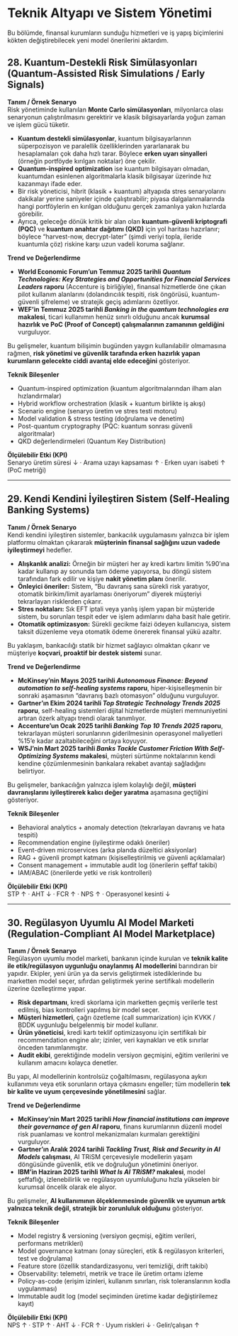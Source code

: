 # Teknik Altyapı ve Sistem Yönetimi

Bu bölümde, finansal kurumların sunduğu hizmetleri ve iş yapış biçimlerini kökten değiştirebilecek yeni model önerilerini aktardım.

## **28. Kuantum-Destekli Risk Simülasyonları (Quantum-Assisted Risk Simulations / Early Signals)**

**Tanım / Örnek Senaryo**  
Risk yönetiminde kullanılan **Monte Carlo simülasyonları**, milyonlarca olası senaryonun çalıştırılmasını gerektirir ve klasik bilgisayarlarda yoğun zaman ve işlem gücü tüketir.  
- **Kuantum destekli simülasyonlar**, kuantum bilgisayarlarının süperpozisyon ve paralellik özelliklerinden yararlanarak bu hesaplamaları çok daha hızlı tarar. Böylece **erken uyarı sinyalleri** (örneğin portföyde kırılgan noktalar) öne çekilir.  
- **Quantum-inspired optimization** ise kuantum bilgisayarı olmadan, kuantumdan esinlenen algoritmalarla klasik bilgisayar üzerinde hız kazanmayı ifade eder.  
- Bir risk yöneticisi, hibrit (klasik + kuantum) altyapıda stres senaryolarını dakikalar yerine saniyeler içinde çalıştırabilir; piyasa dalgalanmalarında hangi portföylerin en kırılgan olduğunu gerçek zamanlıya yakın hızlarda görebilir.  
- Ayrıca, geleceğe dönük kritik bir alan olan **kuantum-güvenli kriptografi (PQC)** ve **kuantum anahtar dağıtımı (QKD)** için yol haritası hazırlanır; böylece “harvest-now, decrypt-later” (şimdi veriyi topla, ileride kuantumla çöz) riskine karşı uzun vadeli koruma sağlanır.  

**Trend ve Değerlendirme**  
- **World Economic Forum’un Temmuz 2025 tarihli *Quantum Technologies: Key Strategies and Opportunities for Financial Services Leaders* raporu** (Accenture iş birliğiyle), finansal hizmetlerde öne çıkan pilot kullanım alanlarını (dolandırıcılık tespiti, risk öngörüsü, kuantum-güvenli şifreleme) ve stratejik geçiş adımlarını özetliyor.  
- **WEF’in Temmuz 2025 tarihli *Banking in the quantum technologies era* makalesi**, ticari kullanımın henüz sınırlı olduğunu ancak **kurumsal hazırlık ve PoC (Proof of Concept) çalışmalarının zamanının geldiğini** vurguluyor.  

Bu gelişmeler, kuantum bilişimin bugünden yaygın kullanılabilir olmamasına rağmen, **risk yönetimi ve güvenlik tarafında erken hazırlık yapan kurumların gelecekte ciddi avantaj elde edeceğini** gösteriyor.  

**Teknik Bileşenler**  
- Quantum-inspired optimization (kuantum algoritmalarından ilham alan hızlandırmalar)  
- Hybrid workflow orchestration (klasik + kuantum birlikte iş akışı)  
- Scenario engine (senaryo üretim ve stres testi motoru)  
- Model validation & stress testing (doğrulama ve denetim)  
- Post-quantum cryptography (PQC: kuantum sonrası güvenli algoritmalar)  
- QKD değerlendirmeleri (Quantum Key Distribution)  

**Ölçülebilir Etki (KPI)**  
Senaryo üretim süresi ↓ · Arama uzayı kapsaması ↑ · Erken uyarı isabeti ↑ (PoC metriği)  

---

## **29. Kendi Kendini İyileştiren Sistem (Self-Healing Banking Systems)**

**Tanım / Örnek Senaryo**  
Kendi kendini iyileştiren sistemler, bankacılık uygulamasını yalnızca bir işlem platformu olmaktan çıkararak **müşterinin finansal sağlığını uzun vadede iyileştirmeyi** hedefler.  
- **Alışkanlık analizi:** Örneğin bir müşteri her ay kredi kartını limitin %90’ına kadar kullanıp ay sonunda tam ödeme yapıyorsa, bu döngü sistem tarafından fark edilir ve kişiye **nakit yönetim planı** önerilir.  
- **Önleyici öneriler:** Sistem, “Bu davranış sana sürekli risk yaratıyor, otomatik birikim/limit ayarlaması öneriyorum” diyerek müşteriyi tekrarlayan risklerden çıkarır.  
- **Stres noktaları:** Sık EFT iptali veya yanlış işlem yapan bir müşteride sistem, bu sorunları tespit eder ve işlem adımlarını daha basit hale getirir.  
- **Otomatik optimizasyon:** Sürekli gecikme faizi ödeyen kullanıcıya, sistem taksit düzenleme veya otomatik ödeme önererek finansal yükü azaltır.  

Bu yaklaşım, bankacılığı statik bir hizmet sağlayıcı olmaktan çıkarır ve müşteriye **koçvari, proaktif bir destek sistemi** sunar.  

**Trend ve Değerlendirme**  
- **McKinsey’nin Mayıs 2025 tarihli *Autonomous Finance: Beyond automation to self-healing systems* raporu**, hiper-kişiselleşmenin bir sonraki aşamasının “davranış bazlı otomasyon” olduğunu vurguluyor.  
- **Gartner’ın Ekim 2024 tarihli *Top Strategic Technology Trends 2025* raporu**, self-healing sistemleri dijital hizmetlerde müşteri memnuniyetini artıran özerk altyapı trendi olarak tanımlıyor.  
- **Accenture’un Ocak 2025 tarihli *Banking Top 10 Trends 2025* raporu**, tekrarlayan müşteri sorunlarının giderilmesinin operasyonel maliyetleri %15’e kadar azaltabileceğini ortaya koyuyor.  
- **WSJ’nin Mart 2025 tarihli *Banks Tackle Customer Friction With Self-Optimizing Systems* makalesi**, müşteri sürtünme noktalarının kendi kendine çözümlenmesinin bankalara rekabet avantajı sağladığını belirtiyor.  

Bu gelişmeler, bankacılığın yalnızca işlem kolaylığı değil, **müşteri davranışlarını iyileştirerek kalıcı değer yaratma** aşamasına geçtiğini gösteriyor.  

**Teknik Bileşenler**  
- Behavioral analytics + anomaly detection (tekrarlayan davranış ve hata tespiti)  
- Recommendation engine (iyileştirme odaklı öneriler)  
- Event-driven microservices (arka planda düzeltici aksiyonlar)  
- RAG + güvenli prompt katmanı (kişiselleştirilmiş ve güvenli açıklamalar)  
- Consent management + immutable audit log (önerilerin şeffaf takibi)  
- IAM/ABAC (önerilerde yetki ve risk kontrolleri)  

**Ölçülebilir Etki (KPI)**  
STP ↑ · AHT ↓ · FCR ↑ · NPS ↑ · Operasyonel kesinti ↓  

---

## **30. Regülasyon Uyumlu AI Model Marketi (Regulation-Compliant AI Model Marketplace)**

**Tanım / Örnek Senaryo**  
Regülasyon uyumlu model marketi, bankanın içinde kurulan ve **teknik kalite ile etik/regülasyon uygunluğu onaylanmış AI modellerini** barındıran bir yapıdır. Ekipler, yeni ürün ya da servis geliştirmek istediklerinde bu marketten model seçer, sıfırdan geliştirmek yerine sertifikalı modellerin üzerine özelleştirme yapar.  
- **Risk departmanı**, kredi skorlama için marketten geçmiş verilerle test edilmiş, bias kontrolleri yapılmış bir model seçer.  
- **Müşteri hizmetleri**, çağrı özetleme (call summarization) için KVKK / BDDK uygunluğu belgelenmiş bir model kullanır.  
- **Ürün yöneticisi**, kredi kartı teklif optimizasyonu için sertifikalı bir recommendation engine alır; izinler, veri kaynakları ve etik sınırlar önceden tanımlanmıştır.  
- **Audit ekibi**, gerektiğinde modelin versiyon geçmişini, eğitim verilerini ve kullanım amacını kolayca denetler.  

Bu yapı, AI modellerinin kontrolsüz çoğaltılmasını, regülasyona aykırı kullanımını veya etik sorunların ortaya çıkmasını engeller; tüm modellerin **tek bir kalite ve uyum çerçevesinde yönetilmesini** sağlar.  

**Trend ve Değerlendirme**  
- **McKinsey’nin Mart 2025 tarihli *How financial institutions can improve their governance of gen AI* raporu**, finans kurumlarının düzenli model risk puanlaması ve kontrol mekanizmaları kurmaları gerektiğini vurguluyor.  
- **Gartner’ın Aralık 2024 tarihli *Tackling Trust, Risk and Security in AI Models* çalışması**, AI TRiSM çerçevesiyle modellerin yaşam döngüsünde güvenlik, etik ve doğruluğun yönetimini öneriyor.  
- **IBM’in Haziran 2025 tarihli *What Is AI TRiSM?* makalesi**, model şeffaflığı, izlenebilirlik ve regülasyon uyumluluğunu hızla yükselen bir kurumsal öncelik olarak ele alıyor.  

Bu gelişmeler, **AI kullanımının ölçeklenmesinde güvenlik ve uyumun artık yalnızca teknik değil, stratejik bir zorunluluk olduğunu** gösteriyor.  

**Teknik Bileşenler**  
- Model registry & versioning (versiyon geçmişi, eğitim verileri, performans metrikleri)  
- Model governance katmanı (onay süreçleri, etik & regülasyon kriterleri, test ve doğrulama)  
- Feature store (özellik standardizasyonu, veri temizliği, drift takibi)  
- Observability: telemetri, metrik ve trace ile üretim ortamı izleme  
- Policy-as-code (erişim izinleri, kullanım sınırları, risk toleranslarının kodla uygulanması)  
- Immutable audit log (model seçiminden üretime kadar değiştirilemez kayıt)  

**Ölçülebilir Etki (KPI)**  
NPS ↑ · STP ↑ · AHT ↓ · FCR ↑ · Uyum riskleri ↓ · Gelir/çalışan ↑  
